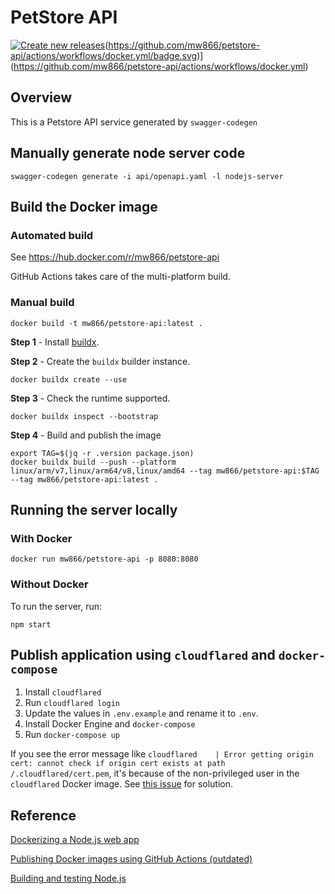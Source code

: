 # PetStore API
[![Create new releases](https://github.com/mw866/petstore-api/actions/workflows/release.yml/badge.svg)](https://github.com/mw866/petstore-api/actions/workflows/release.yml)(https://github.com/mw866/petstore-api/actions/workflows/docker.yml/badge.svg)](https://github.com/mw866/petstore-api/actions/workflows/docker.yml)
## Overview

This is a Petstore API service generated by `swagger-codegen`

## Manually generate node server code

```
swagger-codegen generate -i api/openapi.yaml -l nodejs-server 
```

## Build the Docker image

### Automated build

See https://hub.docker.com/r/mw866/petstore-api

GitHub Actions takes care of the multi-platform build.

### Manual build

```
docker build -t mw866/petstore-api:latest .
```

**Step 1** - Install [buildx](https://github.com/docker/buildx).

**Step 2** - Create the `buildx` builder instance.

```
docker buildx create --use
```

**Step 3** - Check the runtime supported.

```
docker buildx inspect --bootstrap
```

**Step 4** - Build and publish the image

```
export TAG=$(jq -r .version package.json)
docker buildx build --push --platform linux/arm/v7,linux/arm64/v8,linux/amd64 --tag mw866/petstore-api:$TAG --tag mw866/petstore-api:latest .
```

## Running the server locally

### With Docker

```
docker run mw866/petstore-api -p 8080:8080
```

### Without Docker
To run the server, run:

```
npm start
```

## Publish application using `cloudflared` and `docker-compose`

1. Install `cloudflared` 
1. Run `cloudflared login`
1. Update the values in `.env.example` and rename it to `.env`.
1. Install Docker Engine and `docker-compose`
1. Run `docker-compose up`

If you see the error message like ```cloudflared    | Error getting origin cert: cannot check if origin cert exists at path /.cloudflared/cert.pem```, it's because of the non-privileged user in the `cloudflared` Docker image. See [this issue](https://github.com/cloudflare/cloudflared/issues/163) for solution.

## Reference

[Dockerizing a Node.js web app](https://nodejs.org/en/docs/guides/nodejs-docker-webapp/)

[Publishing Docker images using GitHub Actions (outdated)](https://docs.github.com/en/actions/guides/publishing-docker-images)

[Building and testing Node.js](https://docs.github.com/en/actions/guides/building-and-testing-nodejs)